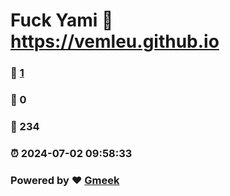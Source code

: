 # Fuck Yami :link: https://vemleu.github.io 
### :page_facing_up: [1](https://vemleu.github.io/tag.html) 
### :speech_balloon: 0 
### :hibiscus: 234 
### :alarm_clock: 2024-07-02 09:58:33 
### Powered by :heart: [Gmeek](https://github.com/Meekdai/Gmeek)
